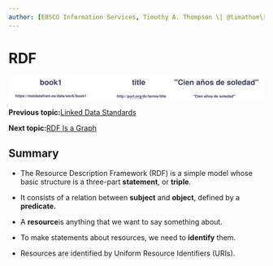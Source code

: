 ```yaml
---
author: [EBSCO Information Services, Timothy A. Thompson \| @timathom\[@indieweb.social\], timothy.thompson@yale.edu]
---
```


# RDF

![Illustration of an RDF triple showing a subject labeled book1, a predicate labeled title, and an object labeled Cien años de soledad. Beneath each part of the triple is a corresponding data value: an example URI for the subject resource, the Dublin Core Terms URI for title, and the literal string value Cien años de soledad.](../../submaps/../img/rdf/rdf1.svg "RDF Triple")

**Previous topic:**[Linked Data Standards](../../day_1/lesson_1/linked_data_standards.md)

**Next topic:**[RDF Is a Graph](../../day_1/lesson_1/rdf_is_a_graph.md)

## Summary

-   The Resource Description Framework \(RDF\) is a simple model whose basic structure is a three-part **statement**, or **triple**.

-   It consists of a relation between **subject** and **object**, defined by a **predicate.**

-   A **resource**is anything that we want to say something about.


-   To make statements about resources, we need to **identify** them.


-   Resources are identified by Uniform Resource Identifiers \(URIs\).



